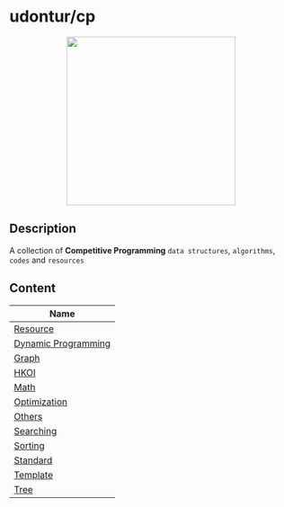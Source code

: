 # udontur/cp
[<center><img width="300px" src="https://github.com/udontur/udontur/blob/945a7126093f0729022e609502e18c4b99d9ba40/brain.png"/></center>](https://github.com/udontur)
## Description
A collection of **Competitive Programming** `data structures`, `algorithms`, `codes` and `resources`
## Content
|Name|
|-----|
|[Resource](*Resource)|
|[Dynamic Programming](DP)|
|[Graph](Graph)|
|[HKOI](HKOI)|
|[Math](Math)|
|[Optimization](Optimization)|
|[Others](Others)|
|[Searching](Searching)|
|[Sorting](Sorting)|
|[Standard](Standard)|
|[Template](Template)|
|[Tree](Tree)|
